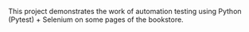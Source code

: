 This project demonstrates the work of automation testing using Python (Pytest) + Selenium on some pages of the bookstore.
